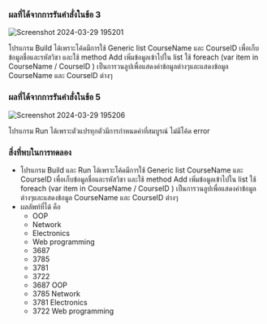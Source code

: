 ### ผลที่ได้จากการรันคำสั่งในข้อ 3

![Screenshot 2024-03-29 195201](https://github.com/KanyakornPuengmon/03376836-OOP-2566-Lab-14/assets/144195697/2c384a46-7e1c-4500-bdda-2fc4a8070a7e)

โปรแกรม Build ได้เพราะโค้ดมีการใช้ Generic list CourseName และ CourseID เพื่อเก็บข้อมูลชื่อและรหัสวิชา และใช้ method Add เพิ่มข้อมูลเข้าไปใน list
ใช้ foreach (var item in CourseName / CourseID ) เป็นการวนลูปเพื่อแสดงค่าข้อมูลต่างๆและแสดงข้อมูล CourseName และ CourseID ต่างๆ

### ผลที่ได้จากการรันคำสั่งในข้อ 5

![Screenshot 2024-03-29 195206](https://github.com/KanyakornPuengmon/03376836-OOP-2566-Lab-14/assets/144195697/e02aded1-a2d2-43ac-8e2c-18ad07fc561a)

โปรแกรม Run ได้เพราะตัวแปรทุกตัวมีการกำหนดค่าที่สมบูรณ์ ไม่มีโค้ด error

### สิ่งที่พบในการทดลอง
-  โปรแกรม Build และ Run ได้เพราะโค้ดมีการใช้ Generic list CourseName และ CourseID เพื่อเก็บข้อมูลชื่อและรหัสวิชา และใช้ method Add เพิ่มข้อมูลเข้าไปใน list
ใช้ foreach (var item in CourseName / CourseID ) เป็นการวนลูปเพื่อแสดงค่าข้อมูลต่างๆและแสดงข้อมูล CourseName และ CourseID ต่างๆ
- ผลลัพท์ที่ได้ คือ
  - OOP
  - Network
  - Electronics
  - Web programming
  - 3687
  - 3785
  - 3781
  - 3722
  - 3687 OOP
  - 3785 Network
  - 3781 Electronics
  - 3722 Web programming

